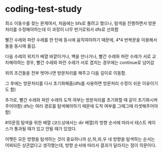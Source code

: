 # coding-test-study

최소 이동수를 찾는 문제여서, 처음에는 bfs로 풀려고 했으나, 탐색을 진행하면서 방문처리를 수정해야하는데 이 과정이 너무 번거로워서 dfs로 선회함

빨간 수레와 파란 수레를 한 턴에 동시에 움직여야하기 때문에, 4*4 반복문을 이용해서 둘을 동시에 옮김.

다음 수레의 위치가 배열 바깥이거나, 벽을 만나거나, 빨간 수레와 파란 수레가 서로 교차해야하는 경우, 빨간 수레와 파란 수레가 서로 겹치는 경우에는 continue로 넘어감

위의 조건들을 전부 벗어나면 방문처리를 해주고 다음 깊이로 이동함.

그 후에는 방문처리를 다시 초기화해줌(dfs를 사용하면 방문처리 수정이 쉬운 이유이기도 함)

추가로, 빨간 수레와 파란 수레의 도착 여부는 방문처리를 초기화할 때 같이 초기화시켜주어야함( dfs는 여러 경로를 탐색해야하기 때문에 도착 여부를 그때그때 리셋해주어야함)

#의문점
탐색을 위한 배열 (코드상에서는 dir 배열)의 방향 순서에 따라서 테스트 케이스가 통과될 때가 있고 안될 때가 있었다. 

어쨋든 모든 방향을 탐색하는 것이 중요하니까 상,하,좌,우 네 방향을 탐색하는 순서는 어찌되든 상관없다고 생각했는데, 방향 순서에 따라서 결과가 달라지는 점이 의문이다. 
